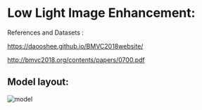 # Low Light Image Enhancement:

References and Datasets :

https://daooshee.github.io/BMVC2018website/

http://bmvc2018.org/contents/papers/0700.pdf

## Model layout:

![model](https://user-images.githubusercontent.com/59483865/125674018-a07ef838-4eab-4310-97d7-1ffe73b2d8bf.png)
